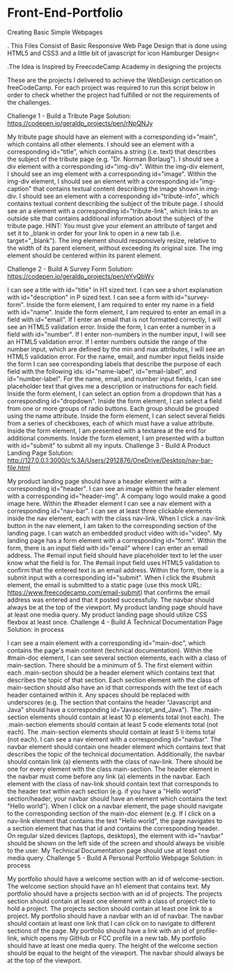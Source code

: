 # Front-End-Portfolio
Creating Basic Simple Webpages 

. This Files Consist of Basic Responsive Web Page Design that is done using HTML5 and CSS3 and a little bit of javascript for icon <span class = "fa-fasbar">Hamburger Design<
    
.The Idea is Inspired by FreecodeCamp Academy in designing the projects

These are the projects I delivered to achieve the WebDesign certication on freeCodeCamp.
For each project was required to run this script below in order to check whether the project had fulfilled or not the requirements of the challenges.
<script src="https://cdn.freecodecamp.org/testable-projects-fcc/v1/bundle.js"></script>

Challenge 1 - Build a Tribute Page
Solution: https://codepen.io/geraldp_projects/pen/rNpQNJy

My tribute page should have an element with a corresponding id="main", which contains all other elements.
I should see an element with a corresponding id="title", which contains a string (i.e. text) that describes the subject of the tribute page (e.g. "Dr. Norman Borlaug").
I should see a div element with a corresponding id="img-div".
Within the img-div element, I should see an img element with a corresponding id="image".
Within the img-div element, I should see an element with a corresponding id="img-caption" that contains textual content describing the image shown in img-div.
I should see an element with a corresponding id="tribute-info", which contains textual content describing the subject of the tribute page.
I should see an a element with a corresponding id="tribute-link", which links to an outside site that contains additional information about the subject of the tribute page. HINT: You must give your element an attribute of target and set it to _blank in order for your link to open in a new tab (i.e. target="_blank").
The img element should responsively resize, relative to the width of its parent element, without exceeding its original size.
The img element should be centered within its parent element.


Challenge 2 - Build A Survey Form
Solution: https://codepen.io/geraldp_projects/pen/eYyQbWy

I can see a title with id="title" in H1 sized text.
I can see a short explanation with id="description" in P sized text.
I can see a form with id="survey-form".
Inside the form element, I am required to enter my name in a field with id="name".
Inside the form element, I am required to enter an email in a field with id="email".
If I enter an email that is not formatted correctly, I will see an HTML5 validation error.
Inside the form, I can enter a number in a field with id="number".
If I enter non-numbers in the number input, I will see an HTML5 validation error.
If I enter numbers outside the range of the number input, which are defined by the min and max attributes, I will see an HTML5 validation error.
For the name, email, and number input fields inside the form I can see corresponding labels that describe the purpose of each field with the following ids: id="name-label", id="email-label", and id="number-label".
For the name, email, and number input fields, I can see placeholder text that gives me a description or instructions for each field.
Inside the form element, I can select an option from a dropdown that has a corresponding id="dropdown".
Inside the form element, I can select a field from one or more groups of radio buttons. Each group should be grouped using the name attribute.
Inside the form element, I can select several fields from a series of checkboxes, each of which must have a value attribute.
Inside the form element, I am presented with a textarea at the end for additional comments.
Inside the form element, I am presented with a button with id="submit" to submit all my inputs.
Challenge 3 - Build A Product Landing Page
Solution: http://127.0.0.1:3000/c%3A/Users/2912876/OneDrive/Desktop/nav-bar-file.html

My product landing page should have a header element with a corresponding id="header".
I can see an image within the header element with a corresponding id="header-img". A company logo would make a good image here.
Within the #header element I can see a nav element with a corresponding id="nav-bar".
I can see at least three clickable elements inside the nav element, each with the class nav-link.
When I click a .nav-link button in the nav element, I am taken to the corresponding section of the landing page.
I can watch an embedded product video with id="video".
My landing page has a form element with a corresponding id="form".
Within the form, there is an input field with id="email" where I can enter an email address.
The #email input field should have placeholder text to let the user know what the field is for.
The #email input field uses HTML5 validation to confirm that the entered text is an email address.
Within the form, there is a submit input with a corresponding id="submit".
When I click the #submit element, the email is submitted to a static page (use this mock URL: https://www.freecodecamp.com/email-submit) that confirms the email address was entered and that it posted successfully.
The navbar should always be at the top of the viewport.
My product landing page should have at least one media query.
My product landing page should utilize CSS flexbox at least once.
Challenge 4 - Build A Technical Documentation Page
Solution: in process

I can see a main element with a corresponding id="main-doc", which contains the page's main content (technical documentation).
Within the #main-doc element, I can see several section elements, each with a class of main-section. There should be a minimum of 5.
The first element within each .main-section should be a header element which contains text that describes the topic of that section.
Each section element with the class of main-section should also have an id that corresponds with the text of each header contained within it. Any spaces should be replaced with underscores (e.g. The section that contains the header "Javascript and Java" should have a corresponding id="Javascript_and_Java").
The .main-section elements should contain at least 10 p elements total (not each).
The .main-section elements should contain at least 5 code elements total (not each).
The .main-section elements should contain at least 5 li items total (not each).
I can see a nav element with a corresponding id="navbar".
The navbar element should contain one header element which contains text that describes the topic of the technical documentation.
Additionally, the navbar should contain link (a) elements with the class of nav-link. There should be one for every element with the class main-section.
The header element in the navbar must come before any link (a) elements in the navbar.
Each element with the class of nav-link should contain text that corresponds to the header text within each section (e.g. if you have a "Hello world" section/header, your navbar should have an element which contains the text "Hello world").
When I click on a navbar element, the page should navigate to the corresponding section of the main-doc element (e.g. If I click on a nav-link element that contains the text "Hello world", the page navigates to a section element that has that id and contains the corresponding header.
On regular sized devices (laptops, desktops), the element with id="navbar" should be shown on the left side of the screen and should always be visible to the user.
My Technical Documentation page should use at least one media query.
Challenge 5 - Build A Personal Portfolio Webpage
Solution: in process

My portfolio should have a welcome section with an id of welcome-section.
The welcome section should have an h1 element that contains text.
My portfolio should have a projects section with an id of projects.
The projects section should contain at least one element with a class of project-tile to hold a project.
The projects section should contain at least one link to a project.
My portfolio should have a navbar with an id of navbar.
The navbar should contain at least one link that I can click on to navigate to different sections of the page.
My portfolio should have a link with an id of profile-link, which opens my GitHub or FCC profile in a new tab.
My portfolio should have at least one media query.
The height of the welcome section should be equal to the height of the viewport.
The navbar should always be at the top of the viewport.
